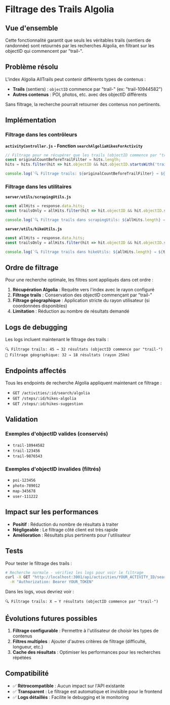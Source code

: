 # Filtrage des Trails Algolia

## Vue d'ensemble

Cette fonctionnalité garantit que seuls les véritables trails (sentiers de randonnée) sont retournés par les recherches Algolia, en filtrant sur les objectID qui commencent par "trail-".

## Problème résolu

L'index Algolia AllTrails peut contenir différents types de contenus :
- **Trails** (sentiers) : `objectID` commence par "trail-" (ex: "trail-10944582")
- **Autres contenus** : POI, photos, etc. avec des objectID différents

Sans filtrage, la recherche pourrait retourner des contenus non pertinents.

## Implémentation

### Filtrage dans les contrôleurs

**`activityController.js` - Fonction `searchAlgoliaHikesForActivity`**
```javascript
// Filtrage pour ne récupérer que les trails (objectID commence par "trail-")
const originalCountBeforeTrailFilter = hits.length;
hits = hits.filter(hit => hit.objectID && hit.objectID.startsWith('trail-'));

console.log(`🔍 Filtrage trails: ${originalCountBeforeTrailFilter} → ${hits.length} résultats (objectID commence par "trail-")`);
```

### Filtrage dans les utilitaires

**`server/utils/scrapingUtils.js`**
```javascript
const allHits = response.data.hits;
const trailsOnly = allHits.filter(hit => hit.objectID && hit.objectID.startsWith('trail-'));

console.log(`🔍 Filtrage trails dans scrapingUtils: ${allHits.length} → ${trailsOnly.length} résultats`);
```

**`server/utils/hikeUtils.js`**
```javascript
const allHits = response.data.hits;
const trailsOnly = allHits.filter(hit => hit.objectID && hit.objectID.startsWith('trail-'));

console.log(`🔍 Filtrage trails dans hikeUtils: ${allHits.length} → ${trailsOnly.length} résultats`);
```

## Ordre de filtrage

Pour une recherche optimale, les filtres sont appliqués dans cet ordre :

1. **Récupération Algolia** : Requête vers l'index avec le rayon configuré
2. **Filtrage trails** : Conservation des objectID commençant par "trail-"
3. **Filtrage géographique** : Application stricte du rayon utilisateur (si coordonnées disponibles)
4. **Limitation** : Réduction au nombre de résultats demandé

## Logs de debugging

Les logs incluent maintenant le filtrage des trails :

```
🔍 Filtrage trails: 45 → 32 résultats (objectID commence par "trail-")
📏 Filtrage géographique: 32 → 18 résultats (rayon 25km)
```

## Endpoints affectés

Tous les endpoints de recherche Algolia appliquent maintenant ce filtrage :

- `GET /activities/:id/search/algolia`
- `GET /steps/:id/hikes-algolia`
- `GET /steps/:id/hikes-suggestion`

## Validation

### Exemples d'objectID valides (conservés)
- `trail-10944582`
- `trail-123456`
- `trail-9876543`

### Exemples d'objectID invalides (filtrés)
- `poi-123456`
- `photo-789012`
- `map-345678`
- `user-111222`

## Impact sur les performances

- **Positif** : Réduction du nombre de résultats à traiter
- **Négligeable** : Le filtrage côté client est très rapide
- **Amélioration** : Résultats plus pertinents pour l'utilisateur

## Tests

Pour tester le filtrage des trails :

```bash
# Recherche normale - vérifiez les logs pour voir le filtrage
curl -X GET "http://localhost:3001/api/activities/YOUR_ACTIVITY_ID/search/algolia" \
  -H "Authorization: Bearer YOUR_TOKEN"
```

Dans les logs, vous devriez voir :
```
🔍 Filtrage trails: X → Y résultats (objectID commence par "trail-")
```

## Évolutions futures possibles

1. **Filtrage configurable** : Permettre à l'utilisateur de choisir les types de contenus
2. **Filtres multiples** : Ajouter d'autres critères de filtrage (difficulté, longueur, etc.)
3. **Cache des résultats** : Optimiser les performances pour les recherches répétées

## Compatibilité

- ✅ **Rétrocompatible** : Aucun impact sur l'API existante
- ✅ **Transparent** : Le filtrage est automatique et invisible pour le frontend
- ✅ **Logs détaillés** : Facilite le debugging et le monitoring
